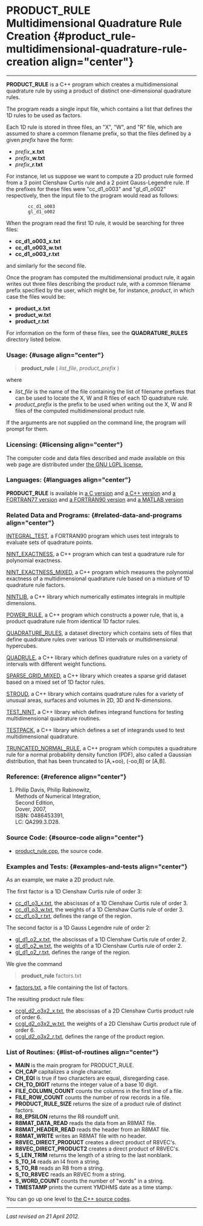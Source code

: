 PRODUCT\_RULE\
Multidimensional Quadrature Rule Creation {#product_rule-multidimensional-quadrature-rule-creation align="center"}
=========================================

------------------------------------------------------------------------

**PRODUCT\_RULE** is a C++ program which creates a multidimensional
quadrature rule by using a product of distinct one-dimensional
quadrature rules.

The program reads a single input file, which contains a list that
defines the 1D rules to be used as factors.

Each 1D rule is stored in three files, an "X", "W", and "R" file, which
are assumed to share a common filename prefix, so that the files defined
by a given *prefix* have the form:

-   *prefix*\_**x.txt**
-   *prefix*\_**w.txt**
-   *prefix*\_**r.txt**

For instance, let us suppose we want to compute a 2D product rule formed
from a 3 point Clenshaw Curtis rule and a 2 point Gauss-Legendre rule.
If the prefixes for these files were "cc\_d1\_o003" and "gl\_d1\_o002"
respectively, then the input file to the program would read as follows:

            cc_d1_o003
            gl_d1_o002
          

When the program read the first 1D rule, it would be searching for three
files:

-   **cc\_d1\_o003\_x.txt**
-   **cc\_d1\_o003\_w.txt**
-   **cc\_d1\_o003\_r.txt**

and similarly for the second file.

Once the program has computed the multidimensional product rule, it
again writes out three files describing the product rule, with a common
filename prefix specified by the user, which might be, for instance,
*product*, in which case the files would be:

-   **product\_x.txt**
-   **product\_w.txt**
-   **product\_r.txt**

For information on the form of these files, see the
**QUADRATURE\_RULES** directory listed below.

### Usage: {#usage align="center"}

> **product\_rule** ( *list\_file*, *product\_prefix* )

where

-   *list\_file* is the name of the file containing the list of filename
    prefixes that can be used to locate the X, W and R files of each 1D
    quadrature rule.
-   *product\_prefix* is the prefix to be used when writing out the X, W
    and R files of the computed multidimensional product rule.

If the arguments are not supplied on the command line, the program will
prompt for them.

### Licensing: {#licensing align="center"}

The computer code and data files described and made available on this
web page are distributed under [the GNU LGPL
license.](../../txt/gnu_lgpl.txt)

### Languages: {#languages align="center"}

**PRODUCT\_RULE** is available in [a C
version](../../c_src/product_rule/product_rule.md) and [a C++
version](../../master/product_rule/product_rule.md) and [a FORTRAN77
version](../../f77_src/product_rule/product_rule.md) and [a FORTRAN90
version](../../f_src/product_rule/product_rule.md) and [a MATLAB
version](../../m_src/product_rule/product_rule.md)

### Related Data and Programs: {#related-data-and-programs align="center"}

[INTEGRAL\_TEST](../../f_src/integral_test/integral_test.md), a
FORTRAN90 program which uses test integrals to evaluate sets of
quadrature points.

[NINT\_EXACTNESS](../../master/nint_exactness/nint_exactness.md), a
C++ program which can test a quadrature rule for polynomial exactness.

[NINT\_EXACTNESS\_MIXED](../../master/nint_exactness_mixed/nint_exactness_mixed.md),
a C++ program which measures the polynomial exactness of a
multidimensional quadrature rule based on a mixture of 1D quadrature
rule factors.

[NINTLIB](../../master/nintlib/nintlib.md), a C++ library which
numerically estimates integrals in multiple dimensions.

[POWER\_RULE](../../master/power_rule/power_rule.md), a C++ program
which constructs a power rule, that is, a product quadrature rule from
identical 1D factor rules.

[QUADRATURE\_RULES](../../datasets/quadrature_rules/quadrature_rules.md),
a dataset directory which contains sets of files that define quadrature
rules over various 1D intervals or multidimensional hypercubes.

[QUADRULE](../../master/quadrule/quadrule.md), a C++ library which
defines quadrature rules on a variety of intervals with different weight
functions.

[SPARSE\_GRID\_MIXED](../../master/sparse_grid_mixed/sparse_grid_mixed.md),
a C++ library which creates a sparse grid dataset based on a mixed set
of 1D factor rules.

[STROUD](../../master/stroud/stroud.md), a C++ library which contains
quadrature rules for a variety of unusual areas, surfaces and volumes in
2D, 3D and N-dimensions.

[TEST\_NINT](../../master/test_nint/test_nint.md), a C++ library
which defines integrand functions for testing multidimensional
quadrature routines.

[TESTPACK](../../master/testpack/testpack.md), a C++ library which
defines a set of integrands used to test multidimensional quadrature.

[TRUNCATED\_NORMAL\_RULE](../../master/truncated_normal_rule/truncated_normal_rule.md),
a C++ program which computes a quadrature rule for a normal probability
density function (PDF), also called a Gaussian distribution, that has
been truncated to \[A,+oo), (-oo,B\] or \[A,B\].

### Reference: {#reference align="center"}

1.  Philip Davis, Philip Rabinowitz,\
    Methods of Numerical Integration,\
    Second Edition,\
    Dover, 2007,\
    ISBN: 0486453391,\
    LC: QA299.3.D28.

### Source Code: {#source-code align="center"}

-   [product\_rule.cpp](product_rule.cpp), the source code.

### Examples and Tests: {#examples-and-tests align="center"}

As an example, we make a 2D product rule.

The first factor is a 1D Clenshaw Curtis rule of order 3:

-   [cc\_d1\_o3\_x.txt](cc_d1_o3_x.txt), the abscissas of a 1D Clenshaw
    Curtis rule of order 3.
-   [cc\_d1\_o3\_w.txt](cc_d1_o3_w.txt), the weights of a 1D Clenshaw
    Curtis rule of order 3.
-   [cc\_d1\_o3\_r.txt](cc_d1_o3_r.txt), defines the range of the
    region.

The second factor is a 1D Gauss Legendre rule of order 2:

-   [gl\_d1\_o2\_x.txt](gl_d1_o2_x.txt), the abscissas of a 1D Clenshaw
    Curtis rule of order 2.
-   [gl\_d1\_o2\_w.txt](gl_d1_o2_w.txt), the weights of a 1D Clenshaw
    Curtis rule of order 2.
-   [gl\_d1\_o2\_r.txt](gl_d1_o02_r.txt), defines the range of the
    region.

We give the command

> **product\_rule** factors.txt

-   [factors.txt](factors.txt), a file containing the list of factors.

The resulting product rule files:

-   [ccgl\_d2\_o3x2\_x.txt](ccgl_d2_o3x2_x.txt), the abscissas of a 2D
    Clenshaw Curtis product rule of order 6.
-   [ccgl\_d2\_o3x2\_w.txt](ccgl_d2_o3x2_w.txt), the weights of a 2D
    Clenshaw Curtis product rule of order 6.
-   [ccgl\_d2\_o3x2\_r.txt](ccgl_d2_o3x2_r.txt), defines the range of
    the product region.

### List of Routines: {#list-of-routines align="center"}

-   **MAIN** is the main program for PRODUCT\_RULE.
-   **CH\_CAP** capitalizes a single character.
-   **CH\_EQI** is true if two characters are equal, disregarding case.
-   **CH\_TO\_DIGIT** returns the integer value of a base 10 digit.
-   **FILE\_COLUMN\_COUNT** counts the columns in the first line of a
    file.
-   **FILE\_ROW\_COUNT** counts the number of row records in a file.
-   **PRODUCT\_RULE\_SIZE** returns the size of a product rule of
    distinct factors.
-   **R8\_EPSILON** returns the R8 roundoff unit.
-   **R8MAT\_DATA\_READ** reads the data from an R8MAT file.
-   **R8MAT\_HEADER\_READ** reads the header from an R8MAT file.
-   **R8MAT\_WRITE** writes an R8MAT file with no header.
-   **R8VEC\_DIRECT\_PRODUCT** creates a direct product of R8VEC's.
-   **R8VEC\_DIRECT\_PRODUCT2** creates a direct product of R8VEC's.
-   **S\_LEN\_TRIM** returns the length of a string to the last
    nonblank.
-   **S\_TO\_I4** reads an I4 from a string.
-   **S\_TO\_R8** reads an R8 from a string.
-   **S\_TO\_R8VEC** reads an R8VEC from a string.
-   **S\_WORD\_COUNT** counts the number of "words" in a string.
-   **TIMESTAMP** prints the current YMDHMS date as a time stamp.

You can go up one level to [the C++ source codes](../cpp_src.md).

------------------------------------------------------------------------

*Last revised on 21 April 2012.*

